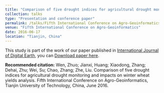 ```yaml
---
title: "Comparison of five drought indices for agricultural drought monitoring and impacts on winter wheat yields analysis"
collection: talks
type: "Presentation and conference paper"
permalink: /talks/Fifth International Conference on Agro-Geoinformatics
venue: "Fifth International Conference on Agro-Geoinformatics"
date: 2016-06-17
location: "Tianjin, China"
---
```


This study is part of the work of our paper published in [International Journal of Digital Earth](https://doi.org/10.1080/17538947.2018.1542040), you can [Download paper here](https://wenzhuo727.github.io/wen/files/IJDE2018.pdf).

**Recommended citation:** Wen, Zhuo; Jianxi, Huang; Xiaodong, Zhang; Dehai, Zhu; Wei, Su; Chao, Zhang; Zhe, Liu. Comparison of five drought indices for agricultural drought monitoring and impacts on winter wheat yields analysis. Fifth International Conference on Agro-Geoinformatics, Tianjin University of Technology, China, June 2016. 
